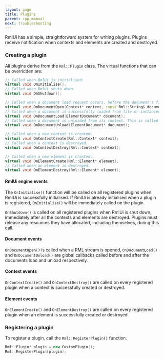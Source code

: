 ```yaml
---
layout: page
title: Plugins
parent: cpp_manual
next: troubleshooting
---
```


RmlUi has a simple, straightforward system for writing plugins. Plugins receive notification when contexts and elements are created and destroyed.

### Creating a plugin

All plugins derive from the `Rml::Plugin` class. The virtual functions that can be overridden are:

```cpp
// Called when RmlUi is initialised.
virtual void OnInitialise();
// Called when RmlUi shuts down.
virtual void OnShutdown();

// Called when a document load request occurs, before the document's file is opened.
virtual void OnDocumentOpen(Context* context, const Rml::String& document_path);
// Called when a document is successfully loaded from file or instanced, initialised and added to its context. This is called before the document's 'load' event.
virtual void OnDocumentLoad(ElementDocument* document);
// Called when a document is unloaded from its context. This is called after the document's 'unload' event.
virtual void OnDocumentUnload(ElementDocument* document);

// Called when a new context is created.
virtual void OnContextCreate(Rml::Context* context);
// Called when a context is destroyed.
virtual void OnContextDestroy(Rml::Context* context);

// Called when a new element is created.
virtual void OnElementCreate(Rml::Element* element);
// Called when an element is destroyed.
virtual void OnElementDestroy(Rml::Element* element);
```

#### RmlUi engine events

The `OnInitialise()` function will be called on all registered plugins when RmlUi is successfully initialised. If RmlUi is already initialised when a plugin is registered, `OnInitialise()` will be immediately called on the plugin.

`OnShutdown()` is called on all registered plugins when RmlUi is shut down, immediately after all the contexts and elements are destroyed. Plugins must release any resources they have allocated, including themselves, during this call.

#### Document events

`OnDocumentOpen()` is called when a RML stream is opened, `OnDocumentLoad()` and `OnDocumentUnload()` are global callbacks called before and after the documents load and unload respectively.

#### Context events

`OnContextCreate()` and `OnContextDestroy()` are called on every registered plugin when a context is successfully created or destroyed.

#### Element events

`OnElementCreate()` and `OnElementDestroy()` are called on every registered plugin when an element is successfully created or destroyed.

### Registering a plugin

To register a plugin, call the `Rml::RegisterPlugin()` function.

```cpp
Rml::Plugin* plugin = new CustomPlugin();
Rml::RegisterPlugin(plugin);
```